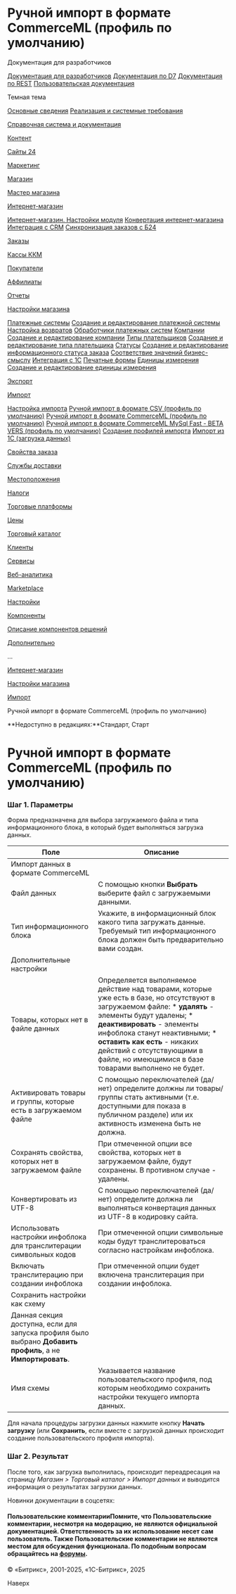 # Ручной импорт в формате CommerceML (профиль по умолчанию)

Документация для разработчиков

[Документация для разработчиков](https://dev.1c-bitrix.ru/api_help/)
[Документация по D7](https://dev.1c-bitrix.ru/api_d7/)
[Документация по REST](https://dev.1c-bitrix.ru/rest_help/)
[Пользовательская документация](https://dev.1c-bitrix.ru/user_help/)

Темная тема

[Основные сведения](/user_help/index.php)
[Реализация и системные требования](/user_help/reqintro.php)

[Справочная система и документация](/user_help/help/index.php)

[Контент](/user_help/content/index.php)

[Сайты 24](/user_help/sites24/index.php)

[Маркетинг](/user_help/marketing/index.php)

[Магазин](/user_help/store/index.php)

[Мастер магазина](/user_help/store/storeassist.php)

[Интернет-магазин](/user_help/store/sale/index.php)

[Интернет-магазин. Настройки модуля](/user_help/store/sale/settings_sale.php)
[Конвертация интернет-магазина](/user_help/store/sale/sale_converter.php)
[Интеграция с CRM](/user_help/store/sale/sale_crm.php)
[Синхронизация заказов с Б24](/user_help/store/sale/sale_order_crm.php)

[Заказы](/user_help/store/sale/orders/index.php)

[Кассы ККМ](/user_help/store/sale/cashbox/index.php)

[Покупатели](/user_help/store/sale/user_accounts/index.php)

[Аффилиаты](/user_help/store/sale/affiliates/index.php)

[Отчеты](/user_help/store/sale/statistic/index.php)

[Настройки магазина](/user_help/store/sale/settings/index.php)

[Платежные системы](/user_help/store/sale/settings/sale_pay_system.php)
[Создание и редактирование платежной системы](/user_help/store/sale/settings/sale_pay_system_edit.php)
[Настройка возвратов](/user_help/store/sale/settings/sale_ps_handler_refund.php)
[Обработчики платежных систем](/user_help/store/sale/settings/sale_pay_system_file.php)
[Компании](/user_help/store/sale/settings/sale_company.php)
[Создание и редактирование компании](/user_help/store/sale/settings/sale_company_edit.php)
[Типы плательщиков](/user_help/store/sale/settings/sale_person_type.php)
[Создание и редактирование типа плательщика](/user_help/store/sale/settings/sale_person_type_edit.php)
[Статусы](/user_help/store/sale/settings/sale_status.php)
[Создание и редактирование информационного статуса заказа](/user_help/store/sale/settings/sale_status_edit.php)
[Соответствие значений бизнес-смыслу](/user_help/store/sale/settings/sale_business_value.php)
[Интеграция с 1С](/user_help/store/sale/settings/1c_admin.php)
[Печатные формы](/user_help/store/sale/settings/print_form.php)
[Единицы измерения](/user_help/store/sale/settings/cat_measure_list.php)
[Создание и редактирование единицы измерения](/user_help/store/sale/settings/cat_measure_edit.php)

[Экспорт](/user_help/store/sale/settings/export/index.php)

[Импорт](/user_help/store/sale/settings/import/index.php)

[Настройка импорта](/user_help/store/sale/settings/import/settings.php)
[Ручной импорт в формате CSV (профиль по умолчанию)](/user_help/store/sale/settings/import/import_csv.php)
[Ручной импорт в формате CommerceML (профиль по умолчанию)](/user_help/store/sale/settings/import/import_commerceml.php)
[Ручной импорт в формате CommerceML MySql Fast - BETA VERS (профиль по умолчанию)](/user_help/store/sale/settings/import/import_commerceml_g.php)
[Создание профилей импорта](/user_help/store/sale/settings/import/cat_import_setup_creat_prf.php)
[Импорт из 1С (загрузка данных)](/user_help/store/sale/settings/import/1c.php)

[Свойства заказа](/user_help/store/sale/settings/order_props/index.php)

[Службы доставки](/user_help/store/sale/settings/delivery/index.php)

[Местоположения](/user_help/store/sale/settings/location2/index.php)

[Налоги](/user_help/store/sale/settings/tax/index.php)

[Торговые платформы](/user_help/store/sale/settings/trandingplatforms/index.php)

[Цены](/user_help/store/sale/settings/prices/index.php)

[Торговый каталог](/user_help/store/catalog/index.php)

[Клиенты](/user_help/clients/index.php)

[Сервисы](/user_help/service/index.php)

[Веб-аналитика](/user_help/statistic/index.php)

[Marketplace](/user_help/marketplace/index.php)

[Настройки](/user_help/settings/index.php)

[Компоненты](/user_help/components/index.php)

[Описание компонентов решений](/user_help/description_decisions/index.php)

[Дополнительно](/user_help/additional/index.php)

...

[Интернет-магазин](/user_help/store/sale/index.php)

[Настройки магазина](/user_help/store/sale/settings/index.php)

[Импорт](/user_help/store/sale/settings/import/index.php)

Ручной импорт в формате CommerceML (профиль по умолчанию)

**Недоступно в редакциях:**Стандарт, Старт

# Ручной импорт в формате CommerceML (профиль по умолчанию)

### Шаг 1. Параметры

Форма предназначена для выбора загружаемого файла и типа информационного блока, в который будет выполняться загрузка данных.

| Поле | Описание |
| --- | --- |
| Импорт данных в формате CommerceML | |
| Файл данных | С помощью кнопки **Выбрать** выберите файл с загружаемыми данными. |
| Тип информационного блока | Укажите, в информационный блок какого типа загружать данные. Требуемый тип информационного блока должен быть предварительно вами создан. |
| Дополнительные настройки | |
| Товары, которых нет в файле данных | Определяется выполняемое действие над товарами, которые уже есть в базе, но отсутствуют в загружаемом файле:  * **удалять** - элементы будут удалены; * **деактивировать** - элементы инфоблока станут неактивными; * **оставить как есть** - никаких действий с отсутствующими в файле, но имеющимися в базе товарами выполнено не будет. |
| Активировать товары и группы, которые есть в загружаемом файле | С помощью переключателей (да/нет) определите должны ли товары/группы стать активными (т.е. доступными для показа в публичном разделе) или их активность изменена быть не должна. |
| Сохранять свойства, которых нет в загружаемом файле | При отмеченной опции все свойства, которых нет в загружаемом файле, будут сохранены. В противном случае - удалены. |
| Конвертировать из UTF-8 | С помощью переключателей (да/нет) определите должна ли выполняться конвертация данных из UTF-8 в кодировку сайта. |
| Использовать настройки инфоблока для транслитерации символьных кодов | При отмеченной опции символьные коды будут транслитероваться согласно настройкам инфоблока. |
| Включать транслитерацию при создании инфоблока | При отмеченной опции будет включена транслитерация при создании инфоблока. |
| Сохранить настройки как схему | |
| Данная секция доступна, если для запуска профиля было выбрано **Добавить профиль**, а не **Импортировать**. | |
| Имя схемы | Указывается название пользовательского профиля, под которым необходимо сохранить настройки текущего импорта данных. |

Для начала процедуры загрузки данных нажмите кнопку **Начать загрузку** (или **Сохранить**, если вместе с загрузкой данных происходит создание пользовательского профиля импорта).

### Шаг 2. Результат

После того, как загрузка выполнилась, происходит переадресация на страницу *Магазин > Торговый каталог > Импорт данных* и выводится информация о результатах загрузки данных.

Новинки документации в соцсетях:

#### Пользовательские комментарииПомните, что Пользовательские комментарии, несмотря на модерацию, не являются официальной документацией. Ответственность за их использование несет сам пользователь. Также Пользовательские комментарии не являются местом для обсуждения функционала. По подобным вопросам обращайтесь на [форумы](http://dev.1c-bitrix.ru/community/forums/group1/).

© «Битрикс», 2001-2025, «1С-Битрикс», 2025

Наверх